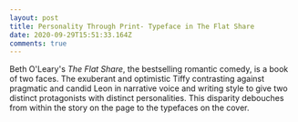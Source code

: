 ```yaml
---
layout: post
title: Personality Through Print- Typeface in The Flat Share
date: 2020-09-29T15:51:33.164Z
comments: true
---
```

Beth O'Leary's *The Flat Share*, the bestselling romantic comedy, is a book of two faces. The exuberant and optimistic Tiffy contrasting against pragmatic and candid Leon in narrative voice and writing style to give two distinct protagonists with distinct personalities. This disparity debouches from within the story on the page to the typefaces on the cover.